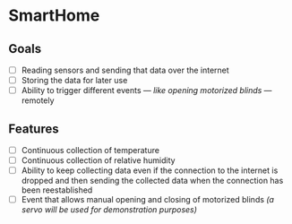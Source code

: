 # SmartHome

## Goals
- [ ] Reading sensors and sending that data over the internet
- [ ] Storing the data for later use
- [ ] Ability to trigger different events &mdash; *like opening motorized blinds* &mdash; remotely

## Features
- [ ] Continuous collection of temperature
- [ ] Continuous collection of relative humidity
- [ ] Ability to keep collecting data even if the connection to the internet is dropped and then sending the collected data when the connection has been reestablished
- [ ] Event that allows manual opening and closing of motorized blinds *(a servo will be used for demonstration purposes)*
